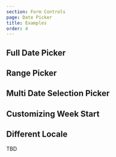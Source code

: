 ```yaml
---
section: Form Controls
page: Date Picker
title: Examples
order: 4
---
```


## Full Date Picker

<code-example example="date-picker"></code-example>

## Range Picker

<code-example example="date-range"></code-example>

## Multi Date Selection Picker

<code-example example="multi-date"></code-example>

## Customizing Week Start

<code-example example="week-start"></code-example>

## Different Locale

TBD
